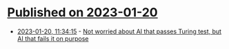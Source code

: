# [Published on 2023-01-20](index.md)

* [2023-01-20, 11:34:15](https://news.ycombinator.com/item?id=34451679) - [Not worried about AI that passes Turing test, but AI that fails it on purpose](https://old.reddit.com/r/C_S_T/comments/ae288t/im_not_worried_about_the_ai_that_can_pass_the/)
